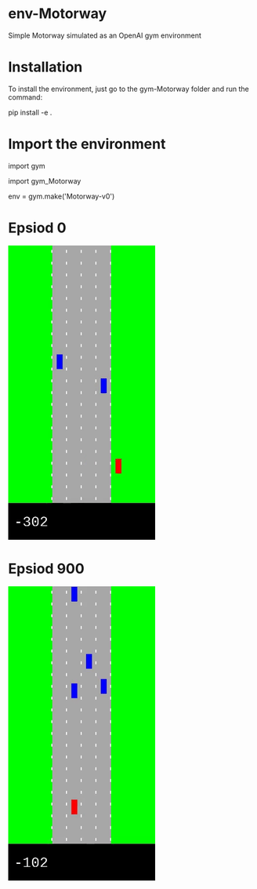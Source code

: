 # env-Motorway
Simple Motorway simulated as an OpenAI gym environment 

# Installation
To install the environment, just go to the gym-Motorway folder and run the command:

pip install -e .

# Import the environment

import gym

import gym_Motorway

env = gym.make('Motorway-v0')

# Epsiod 0
![DQN Episod 0](Motorway_DQN/Doc/episod_0_gif.gif)

# Epsiod 900
![DQN Episod 0](Motorway_DQN/Doc/episod_900_gif.gif)

